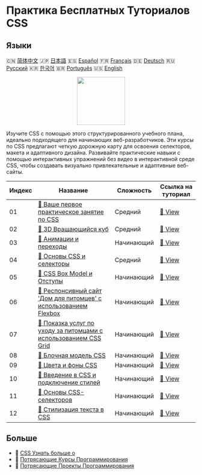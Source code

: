 # Практика Бесплатных Туториалов CSS

## Языки

🇨🇳 [简体中文](README_zh.md) 🇯🇵 [日本語](README_ja.md) 🇪🇸 [Español](README_es.md) 🇫🇷 [Français](README_fr.md) 🇩🇪 [Deutsch](README_de.md) 🇷🇺 [Русский](README_ru.md) 🇰🇷 [한국어](README_ko.md) 🇧🇷 [Português](README_pt.md) 🇺🇸 [English](README.md) 

<div align="center">
<img width="128px" src="https://file.labex.io/path/YheSJQuYYCNJ.png">
</div>

Изучите CSS с помощью этого структурированного учебного плана, идеально подходящего для начинающих веб-разработчиков. Эти курсы по CSS предлагают четкую дорожную карту для освоения селекторов, макета и адаптивного дизайна. Развивайте практические навыки с помощью интерактивных упражнений без видео в интерактивной среде CSS, чтобы создавать визуально привлекательные и адаптивные веб-сайты.

|   Индекс | Название                                                                                                                                                 | Сложность   | Ссылка на туториал                                                                              |
|----------|----------------------------------------------------------------------------------------------------------------------------------------------------------|-------------|-------------------------------------------------------------------------------------------------|
|       01 | [📖 Ваше первое практическое занятие по CSS](https://labex.io/ru/tutorials/css-your-first-css-lab-92744)                                                 | Средний     | [🔗 View](https://labex.io/ru/tutorials/css-your-first-css-lab-92744)                           |
|       02 | [📖 3D Вращающийся куб](https://labex.io/ru/tutorials/css-3d-rotating-cube-165641)                                                                       | Средний     | [🔗 View](https://labex.io/ru/tutorials/css-3d-rotating-cube-165641)                            |
|       03 | [📖 Анимации и переходы](https://labex.io/ru/tutorials/css-animations-and-transitions-289073)                                                            | Начинающий  | [🔗 View](https://labex.io/ru/tutorials/css-animations-and-transitions-289073)                  |
|       04 | [📖 Основы CSS и селекторы](https://labex.io/ru/tutorials/css-css-basics-and-selectors-289074)                                                           | Средний     | [🔗 View](https://labex.io/ru/tutorials/css-css-basics-and-selectors-289074)                    |
|       05 | [📖 CSS Box Model и Отступы](https://labex.io/ru/tutorials/css-css-box-model-and-margins-289075)                                                         | Начинающий  | [🔗 View](https://labex.io/ru/tutorials/css-css-box-model-and-margins-289075)                   |
|       06 | [📖 Респонсивный сайт 'Дом для питомцев' с использованием Flexbox](https://labex.io/ru/tutorials/css-responsive-pet-s-house-website-with-flexbox-289076) | Начинающий  | [🔗 View](https://labex.io/ru/tutorials/css-responsive-pet-s-house-website-with-flexbox-289076) |
|       07 | [📖 Показка услуг по уходу за питомцами с использованием CSS Grid](https://labex.io/ru/tutorials/css-pet-service-showcase-with-css-grid-289077)          | Начинающий  | [🔗 View](https://labex.io/ru/tutorials/css-pet-service-showcase-with-css-grid-289077)          |
|       08 | [📖 Блочная модель CSS](https://labex.io/ru/tutorials/css-css-box-model-598028)                                                                          | Начинающий  | [🔗 View](https://labex.io/ru/tutorials/css-css-box-model-598028)                               |
|       09 | [📖 Цвета и фоны CSS](https://labex.io/ru/tutorials/css-css-colors-and-backgrounds-598029)                                                               | Начинающий  | [🔗 View](https://labex.io/ru/tutorials/css-css-colors-and-backgrounds-598029)                  |
|       10 | [📖 Введение в CSS и подключение стилей](https://labex.io/ru/tutorials/css-css-introduction-and-linking-598030)                                          | Начинающий  | [🔗 View](https://labex.io/ru/tutorials/css-css-introduction-and-linking-598030)                |
|       11 | [📖 Основы CSS-селекторов](https://labex.io/ru/tutorials/css-css-selectors-basics-598033)                                                                | Начинающий  | [🔗 View](https://labex.io/ru/tutorials/css-css-selectors-basics-598033)                        |
|       12 | [📖 Стилизация текста в CSS](https://labex.io/ru/tutorials/css-css-text-styling-598036)                                                                  | Начинающий  | [🔗 View](https://labex.io/ru/tutorials/css-css-text-styling-598036)                            |

## Больше

- 🔗 [CSS Узнать больше о](https://labex.io/ru/skilltrees/css)
- 🔗 [Потрясающие Курсы Программирования](https://github.com/labex-labs/awesome-programming-courses)
- 🔗 [Потрясающие Проекты Программирования](https://github.com/labex-labs/awesome-programming-projects)

